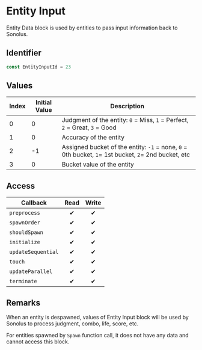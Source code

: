 # Entity Input

Entity Data block is used by entities to pass input information back to Sonolus.

## Identifier

```ts
const EntityInputId = 23
```

## Values

| Index | Initial Value | Description                                                                                         |
| ----- | ------------- | --------------------------------------------------------------------------------------------------- |
| 0     | 0             | Judgment of the entity: `0` = Miss, `1` = Perfect, `2` = Great, `3` = Good                          |
| 1     | 0             | Accuracy of the entity                                                                              |
| 2     | -1            | Assigned bucket of the entity: `-1` = none, `0` = 0th bucket, `1`= 1st bucket, `2`= 2nd bucket, etc |
| 3     | 0             | Bucket value of the entity                                                                          |

## Access

| Callback           | Read | Write |
| ------------------ | :--: | :---: |
| `preprocess`       |  ✔   |   ✔   |
| `spawnOrder`       |  ✔   |   ✔   |
| `shouldSpawn`      |  ✔   |   ✔   |
| `initialize`       |  ✔   |   ✔   |
| `updateSequential` |  ✔   |   ✔   |
| `touch`            |  ✔   |   ✔   |
| `updateParallel`   |  ✔   |   ✔   |
| `terminate`        |  ✔   |   ✔   |

## Remarks

When an entity is despawned, values of Entity Input block will be used by Sonolus to process judgment, combo, life, score, etc.

For entities spawned by `Spawn` function call, it does not have any data and cannot access this block.
